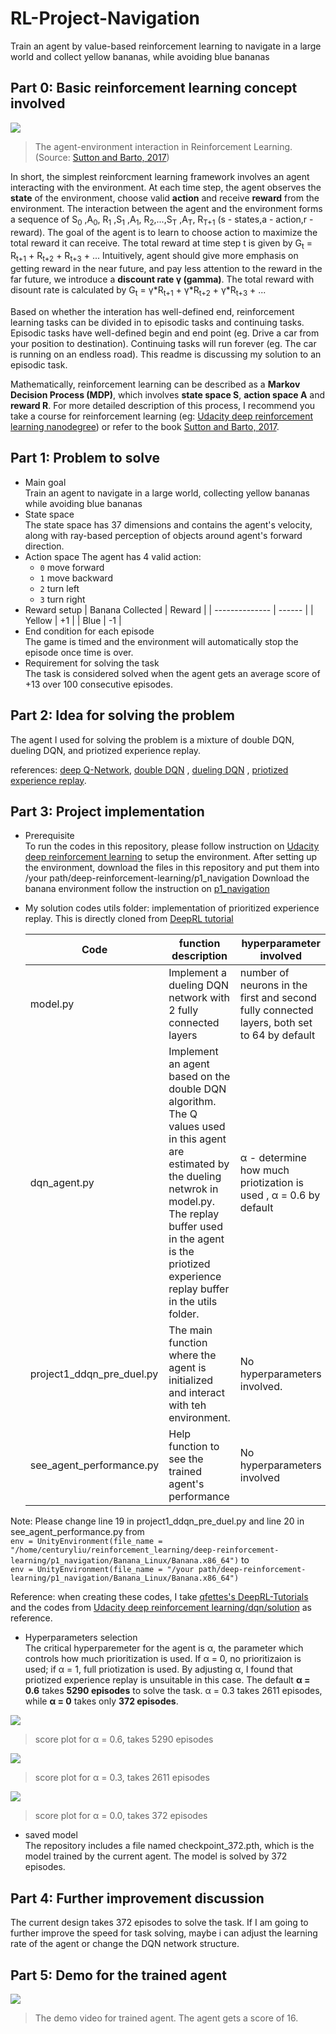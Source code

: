 # RL-Project-Navigation
Train an agent by value-based reinforcement learning to navigate in a large world and collect yellow bananas, while avoiding blue bananas

## Part 0: Basic reinforcement learning concept involved
![](https://github.com/CenturyLiu/RL-Project-Navigation/blob/master/pictures/rl-basic.png)
> The agent-environment interaction in Reinforcement Learning.(Source: [Sutton and Barto, 2017](http://incompleteideas.net/book/RLbook2020.pdf))

In short, the simplest reinforcment learning framework involves an agent interacting with the environment. At each time step, the agent observes the **state** of the environment, choose valid **action** and receive **reward** from the environment. The interaction between the agent and the environment forms a sequence of S<sub>0</sub> ,A<sub>0</sub>, R<sub>1</sub> ,S<sub>1</sub> ,A<sub>1</sub>, R<sub>2</sub>,...,S<sub>T</sub> ,A<sub>T</sub>, R<sub>T+1</sub>       (s - states,a - action,r - reward). The goal of the agent is to learn to choose action to maximize the total reward it can receive. The total reward at time step t is given by G<sub>t</sub> = R<sub>t+1</sub> + R<sub>t+2</sub> + R<sub>t+3</sub> + ... Intuitively, agent should give more emphasis on getting reward in the near future, and pay less attention to the reward in the far future, we introduce a **discount rate γ (gamma)**. The total reward with disount rate is calculated by G<sub>t</sub> = γ\*R<sub>t+1</sub> + γ\*R<sub>t+2</sub> + γ\*R<sub>t+3</sub> + ...

Based on whether the interation has well-defined end, reinforcement learning tasks can be divided in to episodic tasks and continuing tasks. Episodic tasks have well-defined begin and end point (eg. Drive a car from your position to destination). Continuing tasks will run forever (eg. The car is running on an endless road). This readme is discussing my solution to an episodic task.

Mathematically, reinforcement learning can be described as a **Markov Decision Process (MDP)**, which involves **state space S**, **action space A** and **reward R**. For more detailed description of this process, I recommend you take a course for reinforcement learning (eg: [Udacity deep reinforcement learning nanodegree](https://www.udacity.com/course/deep-reinforcement-learning-nanodegree--nd893)) or refer to the book [Sutton and Barto, 2017](http://incompleteideas.net/book/RLbook2020.pdf).  

## Part 1: Problem to solve
   - Main goal                                                                                                                                            
     Train an agent to navigate in a large world, collecting yellow bananas while avoiding blue bananas
   - State space                                                                                                           
     The state space has 37 dimensions and contains the agent's velocity, along with ray-based perception of objects around agent's forward direction.
   - Action space
     The agent has 4 valid action:
     - `0` move forward
     - `1` move backward
     - `2` turn left
     - `3` turn right
   - Reward setup
     | Banana Collected | Reward |
     |  --------------  | ------ |
     | Yellow           | +1     |
     | Blue             | -1     |
   - End condition for each episode                                                                                       
     The game is timed and the environment will automatically stop the episode once time is over.
   - Requirement for solving the task                                                                                      
     The task is considered solved when the agent gets an average score of +13 over 100 consecutive episodes. 
## Part 2: Idea for solving the problem
The agent I used for solving the problem is a mixture of double DQN, dueling DQN, and priotized experience replay.


references: [deep Q-Network](https://storage.googleapis.com/deepmind-media/dqn/DQNNaturePaper.pdf), [double DQN](https://arxiv.org/abs/1509.06461) , [dueling DQN](https://arxiv.org/abs/1511.06581) , [priotized experience replay](https://arxiv.org/abs/1511.05952).

## Part 3: Project implementation
   - Prerequisite                                                                                                             
     To run the codes in this repository, please follow instruction on [Udacity deep reinforcement learning](https://github.com/udacity/deep-reinforcement-learning) to setup the environment.
     After setting up the environment, download the files in this repository and put them into /your path/deep-reinforcement-learning/p1_navigation
     Download the banana environment follow the instruction on [p1_navigation](https://github.com/udacity/deep-reinforcement-learning/tree/master/p1_navigation)
   - My solution codes
     utils folder: implementation of prioritized experience replay. This is directly cloned from [DeepRL tutorial](https://github.com/qfettes/DeepRL-Tutorials/tree/master/utils)
     
     | Code   | function description | hyperparameter involved |
     | ---    | -------------------- | ----------------------- |
     |model.py|Implement a dueling DQN network with 2 fully connected layers| number of neurons in the first and second fully connected layers, both set to 64 by default|
     |dqn_agent.py|Implement an agent based on the double DQN algorithm. The Q values used in this agent are estimated by the dueling netwrok in model.py. The replay buffer used in the agent is the priotized experience replay buffer in the utils folder.|α - determine how much priotization is used , α = 0.6 by default|
     |project1_ddqn_pre_duel.py|The main function where the agent is initialized and interact with teh environment.|No hyperparameters involved.|
     |see_agent_performance.py|Help function to see the trained agent's performance|No hyperparameters involved|
   
   Note: Please change line 19 in project1_ddqn_pre_duel.py and line 20 in see_agent_performance.py
   from                                                                                                                                       
   `env = UnityEnvironment(file_name = "/home/centuryliu/reinforcement_learning/deep-reinforcement-learning/p1_navigation/Banana_Linux/Banana.x86_64")`
   to                                                                                                                                          
   `env = UnityEnvironment(file_name = "/your path/deep-reinforcement-learning/p1_navigation/Banana_Linux/Banana.x86_64")`
   
   Reference: when creating these codes, I take [qfettes's DeepRL-Tutorials](https://github.com/qfettes/DeepRL-Tutorials) and the codes from [Udacity deep reinforcement learning/dqn/solution](https://github.com/udacity/deep-reinforcement-learning/tree/master/dqn/solution) as reference.
   
   
   - Hyperparameters selection                                                                                                   
   The critical hyperparemeter for the agent is α, the parameter which controls how much prioritization is used. If α = 0, no prioritizaion is used; if α = 1, full priotization is used.
   By adjusting α, I found that priotized experience replay is unsuitable in this case. The default **α = 0.6** takes **5290 episodes** to solve the task. α = 0.3 takes 2611 episodes, while **α = 0** takes only **372 episodes**. 
   
   ![](https://github.com/CenturyLiu/RL-Project-Navigation/blob/master/pictures/solution_5290.png)
   >  score plot for α = 0.6, takes 5290 episodes
   
   ![](https://github.com/CenturyLiu/RL-Project-Navigation/blob/master/pictures/solution_2611.png)
   >  score plot for α = 0.3, takes 2611 episodes
   
   ![](https://github.com/CenturyLiu/RL-Project-Navigation/blob/master/pictures/solution_372.png)
   >  score plot for α = 0.0, takes 372 episodes
   
   - saved model                                                                                                                               
    The repository includes a file named checkpoint_372.pth, which is the model trained by the current agent. The model is solved by 372 episodes.
   
## Part 4: Further improvement discussion
   The current design takes 372 episodes to solve the task. If I am going to further improve the speed for task solving, maybe i can adjust the learning rate of the agent or change the DQN network structure. 

## Part 5: Demo for the trained agent
   ![](https://github.com/CenturyLiu/RL-Project-Navigation/blob/master/pictures/rl_banana_16.gif)
   >The demo video for trained agent. The agent gets a score of 16.
